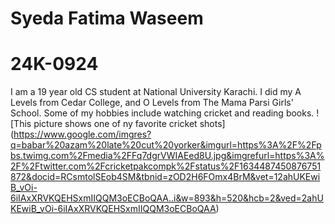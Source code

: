 # Syeda Fatima Waseem 
# 24K-0924
I am a 19 year old CS student at National University Karachi. I did my A Levels from Cedar College, and O Levels from The Mama Parsi Girls' School. Some of my hobbies include watching cricket and reading books. 
![This picture shows one of ny favorite cricket shots] (https://www.google.com/imgres?q=babar%20azam%20late%20cut%20yorker&imgurl=https%3A%2F%2Fpbs.twimg.com%2Fmedia%2FFq7dgrVWIAEed8U.jpg&imgrefurl=https%3A%2F%2Ftwitter.com%2Fcricketpakcompk%2Fstatus%2F1634487450876751872&docid=RCsmtolSEob4SM&tbnid=zOD2H6FOmx4BrM&vet=12ahUKEwiB_vOi-6iIAxXRVKQEHSxmIIQQM3oECBoQAA..i&w=893&h=520&hcb=2&ved=2ahUKEwiB_vOi-6iIAxXRVKQEHSxmIIQQM3oECBoQAA)
